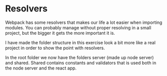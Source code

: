 # Resolvers

Webpack has some resolvers that makes our life a lot easier when importing modules. You can probably manage without proper resolving in a small project, but the bigger it gets the more important it is.

I have made the folder structure in this exercise look a bit more like a real project in order to show the point with resolvers.

In the root folder we now have the folders server (made up node server) and shared. Shared contains constants and validators that is used both in the node server and the react app.

##